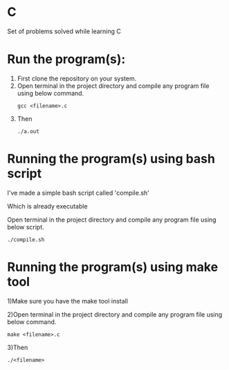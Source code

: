 # C
Set of problems solved while learning C

# Run the program(s):
  1) First clone the repository on your system.
  2) Open terminal in the project directory and compile any program file using below command. 
 	 ```
	 gcc <filename>.c
	 ```
  3) Then
  	 ```
  	 ./a.out
  	 ```
# Running the program(s) using bash script
I've made a simple bash script called 'compile.sh'

Which is already executable

Open terminal in the project directory and compile any program file using below script.
```
./compile.sh
```

# Running the program(s) using make tool

1)Make sure you have the make tool install

2)Open terminal in the project directory and compile any program file using below command.
```
make <filename>.c
```
3)Then
```
./<filename>
```
